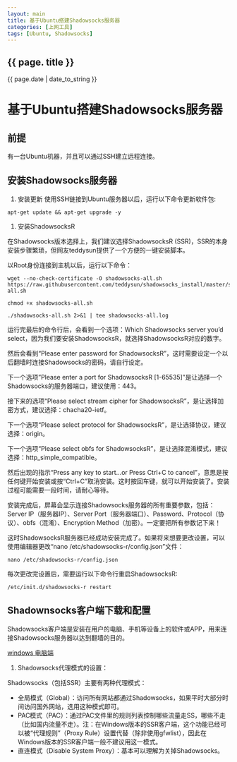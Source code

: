 ```yaml
---
layout: main
title: 基于Ubuntu搭建Shadowsocks服务器
categories: [上网工具]
tags: [Ubuntu, Shadowsocks]
---
```


## {{ page. title }}
{{ page.date | date_to_string }}

# 基于Ubuntu搭建Shadowsocks服务器

## 前提
有一台Ubuntu机器，并且可以通过SSH建立远程连接。

## 安装Shadowsocks服务器

1. 安装更新
使用SSH链接到Ubuntu服务器以后，运行以下命令更新软件包:
```
apt-get update && apt-get upgrade -y
```

1. 安装ShadowsocksR

在Shadowsocks版本选择上，我们建议选择ShadowsocksR (SSR)，SSR的本身安装步骤繁琐，但网友teddysun提供了一个方便的一键安装脚本。

以Root身份连接到主机以后，运行以下命令：
```
wget --no-check-certificate -O shadowsocks-all.sh https://raw.githubusercontent.com/teddysun/shadowsocks_install/master/shadowsocks-all.sh
```

```
chmod +x shadowsocks-all.sh
```

```
./shadowsocks-all.sh 2>&1 | tee shadowsocks-all.log
```

运行完最后的命令行后，会看到一个选项：Which Shadowsocks server you’d select，因为我们要安装ShadowsocksR，就选择ShadowsocksR对应的数字。  

然后会看到“Please enter password for ShadowsocksR”，这时需要设定一个以后翻墙时连接Shadowsocks的密码，请自行设定。   

下一个选项”Please enter a port for ShadowsocksR [1-65535]”是让选择一个Shadowsocks的服务器端口，建议使用：443。   

接下来的选项“Please select stream cipher for ShadowsocksR”，是让选择加密方式，建议选择：chacha20-ietf。   

下一个选项“Please select protocol for ShadowsocksR”，是让选择协议，建议选择：origin。   

下一个选项“Please select obfs for ShadowsocksR”，是让选择混淆模式，建议选择：http_simple_compatible。  

然后出现的指示“Press any key to start…or Press Ctrl+C to cancel”，意思是按任何键开始安装或按“Ctrl+C”取消安装。这时按回车键，就可以开始安装了。安装过程可能需要一段时间，请耐心等待。   

安装完成后，屏幕会显示连接Shadowsocks服务器的所有重要参数，包括：Server IP（服务器IP）、Server Port（服务器端口）、Password、Protocol（协议）、obfs（混淆）、Encryption Method（加密）。一定要把所有参数记下来！

这时ShadowsocksR服务器已经成功安装完成了。如果将来想要更改设置，可以使用编辑器更改“nano /etc/shadowsocks-r/config.json”文件：

```
nano /etc/shadowsocks-r/config.json
```

每次更改完设置后，需要运行以下命令行重启ShadowsocksR:
```
/etc/init.d/shadowsocks-r restart
```

## Shadownsocks客户端下载和配置
Shadowsocks客户端是安装在用户的电脑、手机等设备上的软件或APP，用来连接Shadowsocks服务器以达到翻墙的目的。

[windows 电脑端](files/ShadowsocksR-win-4.9.0.zip)

1. Shadowsocks代理模式的设置：

Shadowsocks（包括SSR）主要有两种代理模式： 

 - 全局模式（Global）：访问所有网站都通过Shadowsocks，如果平时大部分时间访问国外网站，选用这种模式即可。
 - PAC模式（PAC）：通过PAC文件里的规则列表控制哪些流量走SS，哪些不走（比如国内流量不走）。注：在Windows版本的SSR客户端，这个功能已经可以被“代理规则”（Proxy Rule）设置代替（除非使用gfwlist），因此在Windows版本的SSR客户端一般不建议用这一模式。
 - 直连模式（Disable System Proxy）：基本可以理解为关掉Shadowsocks。

